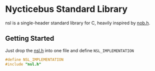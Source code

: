 # Nycticebus Standard Library
nsl is a single-header standard library for C, heavily inspired by [nob.h](https://github.com/tsoding/nob.h). 


## Getting Started
Just drop the [nsl.h](https://github.com/Code-Nycticebus/nsl/blob/main/nsl.h) into one file and define `NSL_IMPLEMENTATION`
```c
#define NSL_IMPLEMENTATION
#include "nsl.h"
```
